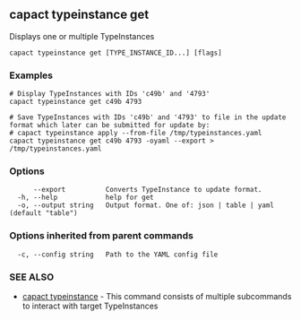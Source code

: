 ## capact typeinstance get

Displays one or multiple TypeInstances

```
capact typeinstance get [TYPE_INSTANCE_ID...] [flags]
```

### Examples

```
# Display TypeInstances with IDs 'c49b' and '4793'
capact typeinstance get c49b 4793

# Save TypeInstances with IDs 'c49b' and '4793' to file in the update format which later can be submitted for update by: 
# capact typeinstance apply --from-file /tmp/typeinstances.yaml
capact typeinstance get c49b 4793 -oyaml --export > /tmp/typeinstances.yaml

```

### Options

```
      --export          Converts TypeInstance to update format.
  -h, --help            help for get
  -o, --output string   Output format. One of: json | table | yaml (default "table")
```

### Options inherited from parent commands

```
  -c, --config string   Path to the YAML config file
```

### SEE ALSO

* [capact typeinstance](capact_typeinstance.md)	 - This command consists of multiple subcommands to interact with target TypeInstances

